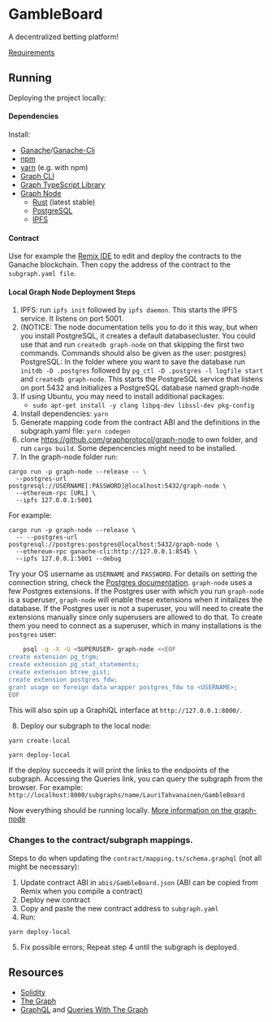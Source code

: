 # GambleBoard

A decentralized betting platform!

[Requirements](https://github.com/LauriTahvanainen/GambleBoard/edit/main/documentation/requirements.md)

## Running

Deploying the project locally:

#### Dependencies

Install:

- [Ganache](https://github.com/trufflesuite/ganache-cli)/[Ganache-Cli](https://github.com/trufflesuite/ganache-cli)
- [npm](https://www.npmjs.com/get-npm)
- [yarn](https://yarnpkg.com/getting-started/install) (e.g. with npm)
- [Graph CLI](https://github.com/graphprotocol/graph-cli)
- [Graph TypeScript Library](https://github.com/graphprotocol/graph-ts)
- [Graph Node](https://github.com/graphprotocol/graph-node)
	- [Rust](https://www.rust-lang.org/en-US/install.html) (latest stable)
	- [PostgreSQL](https://www.postgresql.org/download/)
	- [IPFS](https://docs.ipfs.io/install/)

#### Contract

Use for example the [Remix IDE](https://remix.ethereum.org) to edit and deploy the contracts to the Ganache blockchain. Then copy the address of the contract to the `subgraph.yaml file`.

#### Local Graph Node Deployment Steps

1. IPFS: run `ipfs init` followed by `ipfs daemon`. This starts the IPFS service. It listens on port 5001.
2. (NOTICE: The node documentation tells you to do it this way, but when you install PostgreSQL, it creates a default databasecluster. You could use that and run `createdb graph-node` on that skipping the first two commands. Commands should also be given as the user: postgres) PostgreSQL: In the folder where you want to save the database run `initdb -D .postgres` followed by `pg_ctl -D .postgres -l logfile start` and `createdb graph-node`. This starts the PostgreSQL service that listens on port 5432 and initializes a PostgreSQL database named graph-node
3. If using Ubuntu, you may need to install additional packages:
   - `sudo apt-get install -y clang libpq-dev libssl-dev pkg-config`
4. Install dependencies: `yarn`
5. Generate mapping code from the contract ABI and the definitions in the subgraph.yaml file: `yarn codegen`
6. clone https://github.com/graphprotocol/graph-node to own folder, and run `cargo build`. Some depencencies might need to be installed.
7. In the graph-node folder run:

```
cargo run -p graph-node --release -- \
  --postgres-url postgresql://USERNAME[:PASSWORD]@localhost:5432/graph-node \
  --ethereum-rpc [URL] \
  --ipfs 127.0.0.1:5001
```

For example:

```
cargo run -p graph-node --release \ 
  -- --postgres-url postgresql://postgres:postgres@localhost:5432/graph-node \ 
  --ethereum-rpc ganache-cli:http://127.0.0.1:8545 \ 
  --ipfs 127.0.0.1:5001 --debug
```

Try your OS username as `USERNAME` and `PASSWORD`. For details on setting
the connection string, check the [Postgres documentation](https://www.postgresql.org/docs/current/libpq-connect.html#LIBPQ-CONNSTRING).
`graph-node` uses a few Postgres extensions. If the Postgres user with which
you run `graph-node` is a superuser, `graph-node` will enable these
extensions when it initalizes the database. If the Postgres user is not a
superuser, you will need to create the extensions manually since only
superusers are allowed to do that. To create them you need to connect as a
superuser, which in many installations is the `postgres` user:

```bash
    psql -q -X -U <SUPERUSER> graph-node <<EOF
create extension pg_trgm;
create extension pg_stat_statements;
create extension btree_gist;
create extension postgres_fdw;
grant usage on foreign data wrapper postgres_fdw to <USERNAME>;
EOF

```

This will also spin up a GraphiQL interface at `http://127.0.0.1:8000/`.

8. Deploy our subgraph to the local node:

```
yarn create-local

yarn deploy-local
```

If the deploy succeeds it will print the links to the endpoints of the subgraph. Accessing the Queries link, you can query the subgraph from the browser. For example: `http://localhost:8000/subgraphs/name/LauriTahvanainen/GambleBoard`

Now everything should be running locally. [More information on the graph-node](https://github.com/graphprotocol/graph-node/blob/master/docs/getting-started.md)

### Changes to the contract/subgraph mappings.

Steps to do when updating the `contract/mapping.ts/schema.graphql` (not all might be necessary):

1. Update contract ABI in `abis/GambleBoard.json` (ABI can be copied from Remix when you compile a contract)
2. Deploy new contract
3. Copy and paste the new contract address to `subgraph.yaml`
4. Run:

```
yarn deploy-local
```
5. Fix possible errors; Repeat step 4 until the subgraph is deployed.

## Resources

- [Solidity](https://buildmedia.readthedocs.org/media/pdf/solidity/develop/solidity.pdf)
- [The Graph](https://thegraph.com/docs/introduction)
- [GraphQL](https://graphql.org/learn/) and [Queries With The Graph](https://thegraph.com/docs/graphql-api#queries) 



